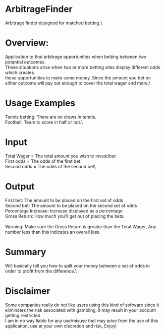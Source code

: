 # ArbitrageFinder
Arbitrage finder designed for matched betting.\

Overview:
=========
Application to find arbitrage opportunities when betting between two potential outcomes. \
These situations arise when two or more betting sites display different odds which creates \
these opportunities to make some money. Since the amount you bet on either outcome will pay out enough to cover the total wager and more.\

Usage Examples
=============
Tennis betting: There are no draws in tennis.\
Football: Team to score in half or not.\

Input
======
Total Wager = The total amount you wish to invest/bet\
First odds = The odds of the first bet\
Second odds = The odds of the second bet\

Output
======
First bet: The amount to be placed on the first set of odds \
Second bet: The amount to be placed on the second set of odds\
Percentage Increase: Increase displayed as a percentage\
Gross Return: How much you'll get out of placing the bets. \
\
Warning: Make sure the Gross Return is greater than the Total Wager, Any number less than this indicates an overall loss.

Summary
=======
Will basically tell you how to split your money between a set of odds in order to profit from the difference.\

Disclaimer
==========
Some companies really do not like users using this kind of software since it eliminates the risk associated with gambling, it may result in your account getting restricted.\
I am in no way liable for any use/misuse that may arise from the use of this application, use at your own discretion and risk, Enjoy!
